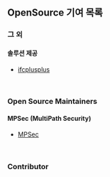 ## OpenSource 기여 목록


### 그 외

#### 솔루션 제공

* [ifcplusplus](https://github.com/ifcquery/ifcplusplus/pull/118)




<br/>

### Open Source Maintainers

#### MPSec (MultiPath Security)

* [MPSec](https://github.com/MPSec)





<br/>

### Contributor

